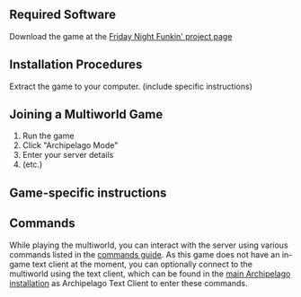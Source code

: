 ## Required Software

Download the game at the [Friday Night Funkin' project page](https://example.com)

## Installation Procedures

Extract the game to your computer. (include specific instructions)

## Joining a Multiworld Game

1. Run the game
2. Click "Archipelago Mode"
3. Enter your server details
4. (etc.)

## Game-specific instructions



## Commands

While playing the multiworld, you can interact with the server using various commands listed in the [commands guide](/tutorial/Archipelago/commands/en). As this game does not have an in-game text client at the moment, you can optionally connect to the multiworld using the text client, which can be found in the [main Archipelago installation](https://github.com/ArchipelagoMW/Archipelago/releases) as Archipelago Text Client to enter these commands.

